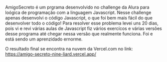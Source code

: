 AmigoSecreto é um prgrama desenvolvido no challenge da Alura para loógica de programação com a linguagem Javascript.
Nesse challenge apenas desenvolvi o código Javascript, o que foi bem mais fácil do que desenvolver todo o código! Para resolver esse problema levei uns 20 dias,
pois vi e revi várias aulas de Javascript fiz vários exercícos e várias versões desse programa até chegar nessa versão que realmente funciona.
Foi e está sendo um aprenzidado ernorme.

O resultado final se encontra na nuvem da Vercel.com no link: https://amigo-secreto-nine-liard.vercel.app/ 
